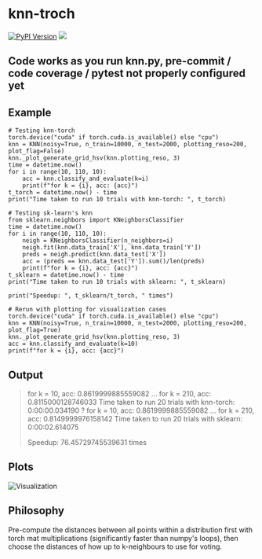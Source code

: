 # knn-troch
[![PyPI Version][pypi-image]][pypi-url]
[![][versions-image]][versions-url]

<!-- 
[![Build Status][build-image]][build-url]
[![Code Coverage][coverage-image]][coverage-url]
-->

<!-- Badges: -->
[pypi-image]: https://img.shields.io/pypi/v/knn-torch
[pypi-url]: https://pypi.org/project/knn-torch/
[build-image]: https://github.com//Yeok-c/knn-torch/actions/workflows/build.yaml/badge.svg
[build-url]: https://github.com//Yeok-c/knn-torch/actions/workflows/build.yaml
[versions-image]: https://img.shields.io/pypi/pyversions/knn-torch
[versions-url]: https://pypi.org/project/knn-torch

## Code works as you run knn.py, pre-commit / code coverage / pytest not properly configured yet


## Example
```
# Testing knn-torch
torch.device("cuda" if torch.cuda.is_available() else "cpu")
knn = KNN(noisy=True, n_train=10000, n_test=2000, plotting_reso=200, plot_flag=False)
knn._plot_generate_grid_hsv(knn.plotting_reso, 3)
time = datetime.now()
for i in range(10, 110, 10):
    acc = knn.classify_and_evaluate(k=i)
    print(f"for k = {i}, acc: {acc}")
t_torch = datetime.now() - time
print("Time taken to run 10 trials with knn-torch: ", t_torch)

# Testing sk-learn's knn
from sklearn.neighbors import KNeighborsClassifier
time = datetime.now()
for i in range(10, 110, 10):
    neigh = KNeighborsClassifier(n_neighbors=i)
    neigh.fit(knn.data_train['X'], knn.data_train['Y'])
    preds = neigh.predict(knn.data_test['X'])
    acc = (preds == knn.data_test['Y']).sum()/len(preds)
    print(f"for k = {i}, acc: {acc}")
t_sklearn = datetime.now() - time
print("Time taken to run 10 trials with sklearn: ", t_sklearn)

print("Speedup: ", t_sklearn/t_torch, " times")

# Rerun with plotting for visualization cases
torch.device("cuda" if torch.cuda.is_available() else "cpu")
knn = KNN(noisy=True, n_train=10000, n_test=2000, plotting_reso=200, plot_flag=True)
knn._plot_generate_grid_hsv(knn.plotting_reso, 3)
acc = knn.classify_and_evaluate(k=10)
print(f"for k = {i}, acc: {acc}")
```
## Output

> for k = 10, acc: 0.8619999885559082
> ...
> for k = 210, acc: 0.8115000128746033
> Time taken to run 20 trials with knn-torch:  0:00:00.034190
? 
> for k = 10, acc: 0.8619999885559082
> ...
> for k = 210, acc: 0.8149999976158142
> Time taken to run 20 trials with sklearn:  0:00:02.614075
> 
> Speedup:  76.45729745539631  times

## Plots
![Visualization]([https://github.com/Yeok-c/knn-torch/example_results/10000_10_000.png](https://github.com/Yeok-c/knn-torch/blob/main/example_results/10000_10_000.png))

## Philosophy
Pre-compute the distances between all points within a distribution first with torch mat multiplications (significantly faster than numpy's loops), then choose the distances of how up to k-neighbours to use for voting. 
